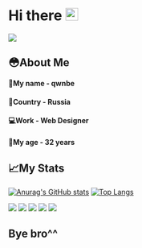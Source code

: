<h1>Hi there <img src="https://media.giphy.com/media/hvRJCLFzcasrR4ia7z/giphy.gif" width="25px"></h1>

![](https://komarev.com/ghpvc/?username=qwnbe)

<h2>😳About Me</h2>

<h4>👤My name - qwnbe <br />
<h4>📃Country - Russia <br />
<h4>💻Work - Web Designer <br />
<h4>👴My age - 32 years <br />

<h2>📈My Stats</h2>

[![Anurag's GitHub stats](https://github-readme-stats.vercel.app/api?username=qwnbe)](https://github.com/qwnbe/github-readme-stats)
[![Top Langs](https://github-readme-stats.vercel.app/api/top-langs/?username=qwnbe&layout=compact)](https://github.com/qwnbe/github-readme-stats)

![](https://github-profile-summary-cards.vercel.app/api/cards/profile-details?username=qwnbe&theme=solarized_dark)
![](https://github-profile-summary-cards.vercel.app/api/cards/most-commit-language?username=qwnbe&theme=solarized_dark)
![](https://github-profile-summary-cards.vercel.app/api/cards/repos-per-language?username=qwnbe&theme=solarized_dark)
![](https://github-profile-summary-cards.vercel.app/api/cards/stats?username=qwnbe&theme=solarized_dark)
![](https://github-profile-summary-cards.vercel.app/api/cards/productive-time?username=qwnbe&theme=solarized_dark)

<h2>Bye bro^^</h2>
